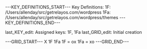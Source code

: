 ---KEY_DEFINITIONS_START---
Key Definitions:
1F: /Users/allenday/src/getrelayos.com/wordpress
1Fa: /Users/allenday/src/getrelayos.com/wordpress/themes
---KEY_DEFINITIONS_END---

last_KEY_edit: Assigned keys: 1F, 1Fa
last_GRID_edit: Initial creation

---GRID_START---
X 1F 1Fa
1F = ox
1Fa = xo
---GRID_END---


